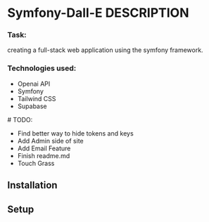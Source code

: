 # Symfony-Dall-E DESCRIPTION


<h3>Task:</h3>


<p>creating a full-stack web application using the symfony framework.</p>


<h3>Technologies used:</h3>
<ul>
  <li>Openai API</li>
  <li>Symfony</li>
  <li>Tailwind CSS</li>
  <li>Supabase</li>
  </ul>
# TODO: 

- Find better way to hide tokens and keys
- Add Admin side of site
- Add Email Feature
- Finish readme.md
- Touch Grass


## Installation

## Setup
